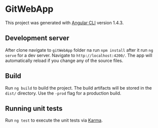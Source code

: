 # GitWebApp

This project was generated with [Angular CLI](https://github.com/angular/angular-cli) version 1.4.3.

## Development server

After clone navigate to `gitWebApp` folder na run `npm install` after it run `ng serve` for a dev server. Navigate to `http://localhost:4200/`. The app will automatically reload if you change any of the source files.

## Build

Run `ng build` to build the project. The build artifacts will be stored in the `dist/` directory. Use the `-prod` flag for a production build.

## Running unit tests

Run `ng test` to execute the unit tests via [Karma](https://karma-runner.github.io).
